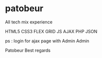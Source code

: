 # patobeur
All tech mix experience

HTML5 CSS3 FLEX GRID JS AJAX PHP JSON 

ps : login for ajax page with Admin Admin

Patobeur
Best regards
